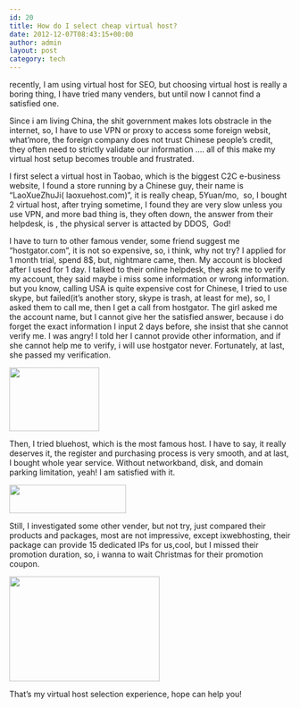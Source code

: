 ```yaml
---
id: 20
title: How do I select cheap virtual host?
date: 2012-12-07T08:43:15+00:00
author: admin
layout: post
category: tech
---
```

recently, I am using virtual host for SEO, but choosing virtual host is really a boring thing, I have tried many venders, but until now I cannot find a satisfied one.

Since i am living China, the shit government makes lots obstracle in the internet, so, I have to use VPN or proxy to access some foreign websit, what&#8217;more, the foreign company does not trust Chinese people&#8217;s credit, they often need to strictly validate our information &#8230;. all of this make my virtual host setup becomes trouble and frustrated.

I first select a virtual host in Taobao, which is the biggest C2C e-business website, I found a store running by a Chinese guy, their name is &#8220;LaoXueZhuJi( laoxuehost.com)&#8221;, it is really cheap, 5Yuan/mo,  so, I bought 2 virtual host, after trying sometime, I found they are very slow unless you use VPN, and more bad thing is, they often down, the answer from their helpdesk, is , the physical server is attacted by DDOS,  God!

I have to turn to other famous vender, some friend suggest me &#8220;hostgator.com&#8221;, it is not so expensive, so, i think, why not try? I applied for 1 month trial, spend 8$, but, nightmare came, then. My account is blocked after I used for 1 day. I talked to their online helpdesk, they ask me to verify my account, they said maybe i miss some information or wrong information. but you know, calling USA is quite expensive cost for Chinese, I tried to use skype, but failed(it&#8217;s another story, skype is trash, at least for me), so, I asked them to call me, then I get a call from hostgator. The girl asked me the account name, but I cannot give her the satisfied answer, because i do forget the exact information I input 2 days before, she insist that she cannot verify me. I was angry! I told her I cannot provide other information, and if she cannot help me to verify, i will use hostgator never. Fortunately, at last, she passed my verification.

[<img class="alignnone size-full wp-image-26" title="hostgator" src="http://www.piginzoo.com/wp-content/uploads/2012/12/images.jpg" alt="" width="161" height="114" />](http://www.hostgator.com "HostGator")

Then, I tried bluehost, which is the most famous host. I have to say, it really deserves it, the register and purchasing process is very smooth, and at last, I bought whole year service. Without networkband, disk, and domain parking limitation, yeah! I am satisfied with it.

[<img class="alignnone size-full wp-image-27" title="bluehost" src="http://www.piginzoo.com/wp-content/uploads/2012/12/logo.jpg" alt="" width="209" height="51" />](http://www.bluehost.com "Bluehost")

Still, I investigated some other vender, but not try, just compared their products and packages, most are not impressive, except ixwebhosting, their package can provide 15 dedicated IPs for us,cool, but I missed their promotion duration, so, i wanna to wait Christmas for their promotion coupon.

[<img class="alignnone size-full wp-image-25" title="ixwebhosting" src="http://www.piginzoo.com/wp-content/uploads/2012/12/images-1.jpg" alt="" width="269" height="188" />](http://www.ixwebhosting.com "ixwebhosting")

That&#8217;s my virtual host selection experience, hope can help you!